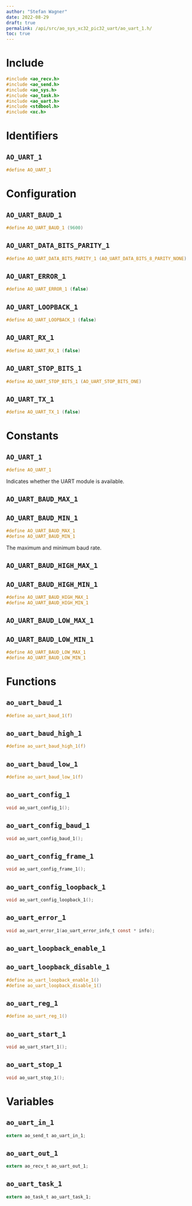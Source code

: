 ```yaml
---
author: "Stefan Wagner"
date: 2022-08-29
draft: true
permalink: /api/src/ao_sys_xc32_pic32_uart/ao_uart_1.h/
toc: true
---
```


# Include

```c
#include <ao_recv.h>
#include <ao_send.h>
#include <ao_sys.h>
#include <ao_task.h>
#include <ao_uart.h>
#include <stdbool.h>
#include <xc.h>
```

# Identifiers

## `AO_UART_1`

```c
#define AO_UART_1
```

# Configuration

## `AO_UART_BAUD_1`

```c
#define AO_UART_BAUD_1 (9600)
```

## `AO_UART_DATA_BITS_PARITY_1`

```c
#define AO_UART_DATA_BITS_PARITY_1 (AO_UART_DATA_BITS_8_PARITY_NONE)
```

## `AO_UART_ERROR_1`

```c
#define AO_UART_ERROR_1 (false)
```

## `AO_UART_LOOPBACK_1`

```c
#define AO_UART_LOOPBACK_1 (false)
```

## `AO_UART_RX_1`

```c
#define AO_UART_RX_1 (false)
```

## `AO_UART_STOP_BITS_1`

```c
#define AO_UART_STOP_BITS_1 (AO_UART_STOP_BITS_ONE)
```

## `AO_UART_TX_1`

```c
#define AO_UART_TX_1 (false)
```

# Constants

## `AO_UART_1`

```c
#define AO_UART_1
```

Indicates whether the UART module is available.

## `AO_UART_BAUD_MAX_1`
## `AO_UART_BAUD_MIN_1`

```c
#define AO_UART_BAUD_MAX_1
#define AO_UART_BAUD_MIN_1
```

The maximum and minimum baud rate.

## `AO_UART_BAUD_HIGH_MAX_1`
## `AO_UART_BAUD_HIGH_MIN_1`

```c
#define AO_UART_BAUD_HIGH_MAX_1
#define AO_UART_BAUD_HIGH_MIN_1
```

## `AO_UART_BAUD_LOW_MAX_1`
## `AO_UART_BAUD_LOW_MIN_1`

```c
#define AO_UART_BAUD_LOW_MAX_1
#define AO_UART_BAUD_LOW_MIN_1
```

# Functions

## `ao_uart_baud_1`

```c
#define ao_uart_baud_1(f)
```

## `ao_uart_baud_high_1`

```c
#define ao_uart_baud_high_1(f)
```

## `ao_uart_baud_low_1`

```c
#define ao_uart_baud_low_1(f)
```

## `ao_uart_config_1`

```c
void ao_uart_config_1();
```

## `ao_uart_config_baud_1`

```c
void ao_uart_config_baud_1();
```

## `ao_uart_config_frame_1`

```c
void ao_uart_config_frame_1();
```

## `ao_uart_config_loopback_1`

```c
void ao_uart_config_loopback_1();
```

## `ao_uart_error_1`

```c
void ao_uart_error_1(ao_uart_error_info_t const * info);
```

## `ao_uart_loopback_enable_1`
## `ao_uart_loopback_disable_1`

```c
#define ao_uart_loopback_enable_1()
#define ao_uart_loopback_disable_1()
```

## `ao_uart_reg_1`

```c
#define ao_uart_reg_1()
```

## `ao_uart_start_1`

```c
void ao_uart_start_1();
```

## `ao_uart_stop_1`

```c
void ao_uart_stop_1();
```

# Variables

## `ao_uart_in_1`

```c
extern ao_send_t ao_uart_in_1;
```

## `ao_uart_out_1`

```c
extern ao_recv_t ao_uart_out_1;
```

## `ao_uart_task_1`

```c
extern ao_task_t ao_uart_task_1;
```
